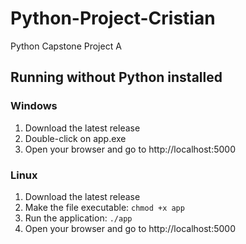 # Python-Project-Cristian
Python Capstone Project A


## Running without Python installed

### Windows
1. Download the latest release
2. Double-click on app.exe
3. Open your browser and go to http://localhost:5000

### Linux
1. Download the latest release
2. Make the file executable: `chmod +x app`
3. Run the application: `./app`
4. Open your browser and go to http://localhost:5000
